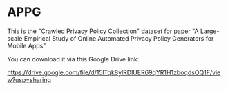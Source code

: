 # APPG

This is the "Crawled Privacy Policy Collection" dataset for paper "A Large-scale Empirical Study of Online Automated Privacy Policy Generators for Mobile Apps"

You can download it via this Google Drive link:

https://drive.google.com/file/d/15lTqk8ylRDlUER69qYR1H1zboqdsOQ1F/view?usp=sharing
